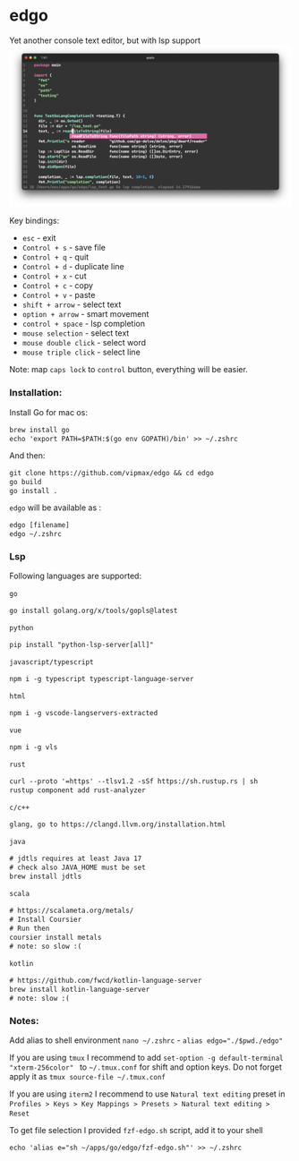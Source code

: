 # edgo
Yet another console text editor, but with lsp support
![editor](screen.png)

Key bindings:
- `esc` - exit
- `Control + s` - save file
- `Control + q` - quit
- `Control + d` - duplicate line
- `Control + x` - cut 
- `Control + c` - copy 
- `Control + v` - paste
- `shift + arrow` - select text
- `option + arrow` - smart movement
- `control + space` - lsp completion
- `mouse selection`  - select text 
- `mouse double click`  - select word 
- `mouse triple click`  - select line

Note: map `caps lock` to `control` button, everything will be easier.   


### Installation:

Install Go for mac os:
```
brew install go 
echo 'export PATH=$PATH:$(go env GOPATH)/bin' >> ~/.zshrc
```
And then:   
```shell
git clone https://github.com/vipmax/edgo && cd edgo
go build 
go install .
```

`edgo` will be available as :
```
edgo [filename]
edgo ~/.zshrc 
```
### Lsp
Following languages are supported:

`go`
```shell  
go install golang.org/x/tools/gopls@latest
```

`python`
```shell  
pip install "python-lsp-server[all]"
```

`javascript/typescript`
```shell  
npm i -g typescript typescript-language-server
```

`html`
```shell  
npm i -g vscode-langservers-extracted
```

`vue`
```shell  
npm i -g vls
```

`rust`
```shell  
curl --proto '=https' --tlsv1.2 -sSf https://sh.rustup.rs | sh
rustup component add rust-analyzer
```

`c/c++`
```shell  
glang, go to https://clangd.llvm.org/installation.html
```

`java`
```shell  
# jdtls requires at least Java 17
# check also JAVA_HOME must be set 
brew install jdtls
```

`scala`
```shell  
# https://scalameta.org/metals/
# Install Coursier
# Run then 
coursier install metals
# note: so slow :(
```

`kotlin`
```shell  
# https://github.com/fwcd/kotlin-language-server
brew install kotlin-language-server
# note: slow :(
```


### Notes:  
Add alias to  shell environment `nano ~/.zshrc` - `alias edgo="./$pwd./edgo"`


If you are using `tmux` I recommend to add `set-option -g default-terminal "xterm-256color" ` to `~/.tmux.conf`  for shift and option keys. Do not forget apply it as `tmux source-file ~/.tmux.conf`  

If you are using `iterm2` I recommend to use `Natural text editing` preset in `Profiles > Keys > Key Mappings > Presets > Natural text editing > Reset ` 

To get file selection I provided `fzf-edgo.sh` script, add it to your shell  
``` shell
echo 'alias e="sh ~/apps/go/edgo/fzf-edgo.sh"' >> ~/.zshrc
```